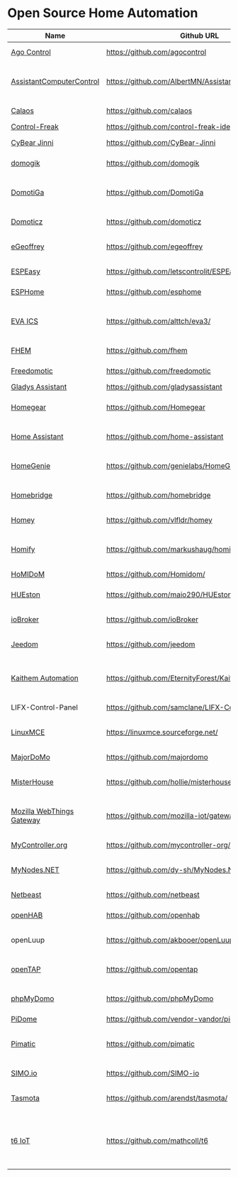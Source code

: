 
# Open Source Home Automation


Name|Github URL|Description  
--|--|-------------------------------
[Ago Control](http://www.agocontrol.com)|https://github.com/agocontrol|framework for device control
[AssistantComputerControl](https://assistantcomputercontrol.com)|https://github.com/AlbertMN/AssistantComputerControl|Google Home, Amazon Alexa and Microsoft Cortana assistants  
[Calaos](https://calaos.fr/)| https://github.com/calaos |C++ HA server daemon
[Control-Freak](https://controlfreak.guru)|https://github.com/control-freak-ide|discontinued 
[CyBear Jinni](https://cybearjinni.com)|https://github.com/CyBear-Jinni|smart home platform
[domogik](https://domogik.readthedocs.io/en)|https://github.com/domogik|discontinued last commit 2019
[DomotiGa](https://domotiga.nl)|https://github.com/DomotiGa|Home Automation Software written in Gambas Basic and runs on Linux
[Domoticz](https://www.domoticz.com)|https://github.com/domoticz|home automation system
[eGeoffrey](https://www.egeoffrey.com/)|https://github.com/egeoffrey|flexible and extensible framework
[ESPEasy](https://www.letscontrolit.com/wiki/index.php/ESPEasy)|https://github.com/letscontrolit/ESPEasy|Easy firmware for Domoticz
[ESPHome](https://esphome.io)|https://github.com/esphome|control your ESP8266/ESP32
[EVA ICS](https://www.eva-ics.com)|https://github.com/alttch/eva3/|automated control and monitoring systems development
[FHEM](https://fhem.de)|https://github.com/fhem|perl server for house automation
[Freedomotic](http://www.freedomotic.com)|https://github.com/freedomotic|(IoT) development framework
[Gladys Assistant](https://gladysassistant.com)|https://github.com/gladysassistant|NodeJS
[Homegear](https://www.homegear.eu)|https://github.com/Homegear|Connect Homematic to openHAB/NodeRED
[Home Assistant](https://home-assistant.io)|https://github.com/home-assistant|home automation platform running on Python 3
[HomeGenie](https://homegenie.it)|https://github.com/genielabs/HomeGenie|Home Automaton Server in the Internet Of Things
[Homebridge](https://homebridge.io)|https://github.com/homebridge|lightweight NodeJS server emulates iOS HomeKit API
[Homey](https://www.athom.com/)|https://github.com/vlfldr/homey|home server dashboard
[Homify](https://homify.haugmarkus.de)|https://github.com/markushaug/homify|smart-home platform running on PHP using the Laravel framework
[HoMIDoM](http://www.homidom.com/)|https://github.com/Homidom/|windows domotic
[HUEston](https://github.com/SplittyDev/hueston)|https://github.com/maio290/HUEston|Rust GUI for Philips HUE Lamps under Windows
[ioBroker](https://www.iobroker.net)|https://github.com/ioBroker|integration platform for IOT
[Jeedom](https://www.jeedom.com)|https://github.com/jeedom|complete home-automation software
[Kaithem Automation](https://www.youtube.com/watch?v=Ed1lx-aaTiI)|https://github.com/EternityForest/KaithemAutomation|Python-based home automation server and web IDE.
LIFX-Control-Panel|https://github.com/samclane/LIFX-Control-Panel|LIFX-brand smart-bulbs
[LinuxMCE](http://linuxmce.org)|https://linuxmce.sourceforge.net/|Linux Based home automation software
[MajorDoMo]()|https://github.com/majordomo|Major Domestic Module
[MisterHouse](http://misterhouse.sourceforge.net)|https://github.com/hollie/misterhouse|Pearl home automation program
[Mozilla WebThings Gateway](http://iot.mozilla.org/gateway)|https://github.com/mozilla-iot/gateway|software distribution for smart home gateways
[MyController.org](http://mycontroller.org/)|https://github.com/mycontroller-org/|Controller MySensors devices
[MyNodes.NET](http://www.mynodes.net/)|https://github.com/dy-sh/MyNodes.NET|create your smart devices, automate them
[Netbeast](http://netbeast.co)|https://github.com/netbeast|IoT development platform
[openHAB](https://www.openhab.org)|https://github.com/openhab|Java-based home automation
openLuup|https://github.com/akbooer/openLuup|ure-Lua open-source emulation of Vera Luup
[openTAP](https://blog.opentap.io/opentap-for-home-automation)|https://github.com/opentap|unique path to automate your residence
[phpMyDomo](https://www.phpmydomo.org)|https://github.com/phpMyDomo|Control any Home Automation Software
[PiDome](http://www.pidome.org/)|https://github.com/vendor-vandor/pidome-unofficial|set of tools
[Pimatic](http://pimatic.org/)|https://github.com/pimatic|ome automation server and framework for the raspberry pi 
[SIMO.io](http://simo.io)|https://github.com/SIMO-io|smart home automation
[Tasmota](https://tasmota.github.io/docs)|https://github.com/arendst/tasmota/|ESP8266 with easy configuration using webUI
[t6 IoT](https://api.internetcollaboratif.info)|https://github.com/mathcoll/t6|IoT platform to connect physical Objects with time-series DB and perform Data Analysis


